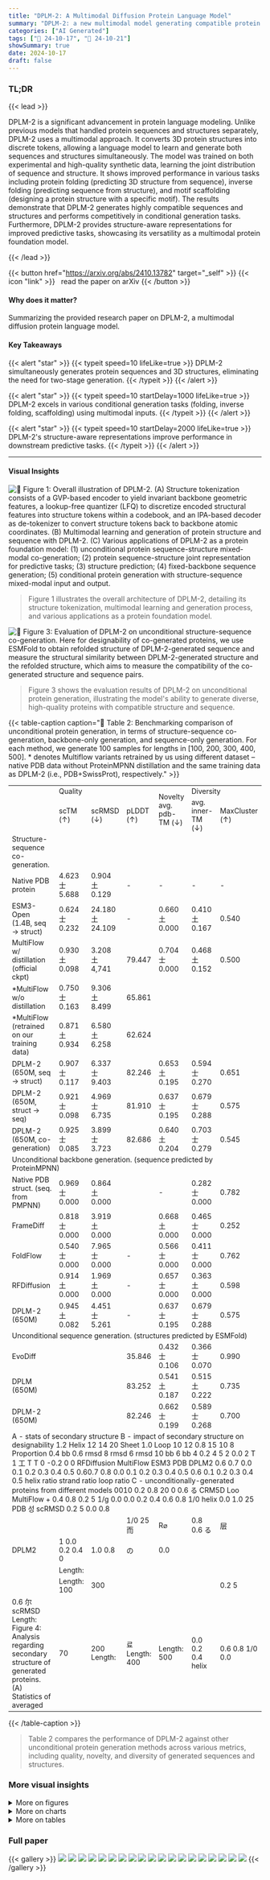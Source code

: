 ```yaml
---
title: "DPLM-2: A Multimodal Diffusion Protein Language Model"
summary: "DPLM-2: a new multimodal model generating compatible protein sequences and 3D structures, revolutionizing protein design!"
categories: ["AI Generated"]
tags: ["🔖 24-10-17", "🤗 24-10-21"]
showSummary: true
date: 2024-10-17
draft: false
---
```


### TL;DR


{{< lead >}}

DPLM-2 is a significant advancement in protein language modeling.  Unlike previous models that handled protein sequences and structures separately, DPLM-2 uses a multimodal approach.  It converts 3D protein structures into discrete tokens, allowing a language model to learn and generate both sequences and structures simultaneously.  The model was trained on both experimental and high-quality synthetic data, learning the joint distribution of sequence and structure.  It shows improved performance in various tasks including protein folding (predicting 3D structure from sequence), inverse folding (predicting sequence from structure), and motif scaffolding (designing a protein structure with a specific motif).  The results demonstrate that DPLM-2 generates highly compatible sequences and structures and performs competitively in conditional generation tasks. Furthermore, DPLM-2 provides structure-aware representations for improved predictive tasks, showcasing its versatility as a multimodal protein foundation model.

{{< /lead >}}


{{< button href="https://arxiv.org/abs/2410.13782" target="_self" >}}
{{< icon "link" >}} &nbsp; read the paper on arXiv
{{< /button >}}

#### Why does it matter?
Summarizing the provided research paper on DPLM-2, a multimodal diffusion protein language model.
#### Key Takeaways

{{< alert "star" >}}
{{< typeit speed=10 lifeLike=true >}} DPLM-2 simultaneously generates protein sequences and 3D structures, eliminating the need for two-stage generation. {{< /typeit >}}
{{< /alert >}}

{{< alert "star" >}}
{{< typeit speed=10 startDelay=1000 lifeLike=true >}} DPLM-2 excels in various conditional generation tasks (folding, inverse folding, scaffolding) using multimodal inputs. {{< /typeit >}}
{{< /alert >}}

{{< alert "star" >}}
{{< typeit speed=10 startDelay=2000 lifeLike=true >}} DPLM-2's structure-aware representations improve performance in downstream predictive tasks. {{< /typeit >}}
{{< /alert >}}

------
#### Visual Insights



![](figures/figures_2_0.png "🔼 Figure 1: Overall illustration of DPLM-2. (A) Structure tokenization consists of a GVP-based encoder to yield invariant backbone geometric features, a lookup-free quantizer (LFQ) to discretize encoded structural features into structure tokens within a codebook, and an IPA-based decoder as de-tokenizer to convert structure tokens back to backbone atomic coordinates. (B) Multimodal learning and generation of protein structure and sequence with DPLM-2. (C) Various applications of DPLM-2 as a protein foundation model: (1) unconditional protein sequence-structure mixed-modal co-generation; (2) protein sequence-structure joint representation for predictive tasks; (3) structure prediction; (4) fixed-backbone sequence generation; (5) conditional protein generation with structure-sequence mixed-modal input and output.")

> Figure 1 illustrates the overall architecture of DPLM-2, detailing its structure tokenization, multimodal learning and generation process, and various applications as a protein foundation model.





![](charts/charts_7_0.png "🔼 Figure 3: Evaluation of DPLM-2 on unconditional structure-sequence co-generation. Here for designability of co-generated proteins, we use ESMFold to obtain refolded structure of DPLM-2-generated sequence and measure the structural similarity between DPLM-2-generated structure and the refolded structure, which aims to measure the compatibility of the co-generated structure and sequence pairs.")

> Figure 3 shows the evaluation results of DPLM-2 on unconditional protein generation, illustrating the model's ability to generate diverse, high-quality proteins with compatible structure and sequence.





{{< table-caption caption="🔽 Table 2: Benchmarking comparison of unconditional protein generation, in terms of structure-sequence co-generation, backbone-only generation, and sequence-only generation. For each method, we generate 100 samples for lengths in [100, 200, 300, 400, 500]. * denotes Multiflow variants retrained by us using different dataset – native PDB data without ProteinMPNN distillation and the same training data as DPLM-2 (i.e., PDB+SwissProt), respectively." >}}
<table id='3' style='font-size:14px'><tr><td></td><td colspan="3">Quality</td><td rowspan="2">Novelty avg. pdb-TM (↓)</td><td colspan="2">Diversity</td></tr><tr><td></td><td>scTM (↑)</td><td>scRMSD (↓)</td><td>pLDDT (↑)</td><td>avg. inner-TM (↓)</td><td>MaxCluster (↑)</td></tr><tr><td>Structure-sequence co-generation.</td><td></td><td></td><td></td><td></td><td></td><td></td></tr><tr><td>Native PDB protein</td><td>4.623 士 5.688</td><td>0.904 土 0.129</td><td>-</td><td>-</td><td>-</td><td>-</td></tr><tr><td>ESM3-Open (1.4B, seq → struct)</td><td>0.624 士 0.232</td><td>24.180 土 24.109</td><td>-</td><td>0.660 土 0.000</td><td>0.410 土 0.167</td><td>0.540</td></tr><tr><td>MultiFlow w/ distillation (official ckpt)</td><td>0.930 土 0.098</td><td>3.208 土 4,741</td><td>79.447</td><td>0.704 士 0.000</td><td>0.468 土 0.152</td><td>0.500</td></tr><tr><td>*MultiFlow w/o distillation</td><td>0.750 士 0.163</td><td>9.306 土 8.499</td><td>65.861</td><td></td><td></td><td></td></tr><tr><td>*MultiFlow (retrained on our training data)</td><td>0.871 土 0.934</td><td>6.580 土 6.258</td><td>62.624</td><td></td><td></td><td></td></tr><tr><td>DPLM-2 (650M, seq → struct)</td><td>0.907 士 0.117</td><td>6.337 士 9.403</td><td>82.246</td><td>0.653 土 0.195</td><td>0.594 士 0.270</td><td>0.651</td></tr><tr><td>DPLM-2 (650M, struct → seq)</td><td>0.921 士 0.098</td><td>4.969 士 6.735</td><td>81.910</td><td>0.637 士 0.195</td><td>0.679 士 0.288</td><td>0.575</td></tr><tr><td>DPLM-2 (650M, co-generation)</td><td>0.925 士 0.085</td><td>3.899 士 3.723</td><td>82.686</td><td>0.640 土 0.204</td><td>0.703 士 0.279</td><td>0.545</td></tr><tr><td colspan="7">Unconditional backbone generation. (sequence predicted by ProteinMPNN)</td></tr><tr><td>Native PDB struct. (seq. from PMPNN)</td><td>0.969 士 0.000</td><td>0.864 土 0.000</td><td></td><td>-</td><td>0.282 士 0.000</td><td>0.782</td></tr><tr><td>FrameDiff</td><td>0.818 士 0.000</td><td>3.919 土 0.000</td><td></td><td>0.668 土 0.000</td><td>0.465 士 0.000</td><td>0.252</td></tr><tr><td>FoldFlow</td><td>0.540 士 0.000</td><td>7.965 士 0.000</td><td>-</td><td>0.566 士 0.000</td><td>0.411 士 0.000</td><td>0.762</td></tr><tr><td>RFDiffusion</td><td>0.914 土 0.000</td><td>1.969 土 0.000</td><td>-</td><td>0.657 士 0.000</td><td>0.363 土 0.000</td><td>0.598</td></tr><tr><td>DPLM-2 (650M)</td><td>0.945 土 0.082</td><td>4.451 士 5.261</td><td>-</td><td>0.637 士 0.195</td><td>0.679 士 0.288</td><td>0.575</td></tr><tr><td colspan="7">Unconditional sequence generation. (structures predicted by ESMFold)</td></tr><tr><td>EvoDiff</td><td></td><td></td><td>35.846</td><td>0.432 士 0.106</td><td>0.366 士 0.070</td><td>0.990</td></tr><tr><td>DPLM (650M)</td><td></td><td></td><td>83.252</td><td>0.541 土 0.187</td><td>0.515 土 0.222</td><td>0.735</td></tr><tr><td>DPLM-2 (650M)</td><td></td><td></td><td>82.246</td><td>0.662 士 0.199</td><td>0.589 士 0.268</td><td>0.700</td></tr><tr><td colspan="7">A - stats of secondary structure B - impact of secondary structure on designability 1.2 Helix 12 14 20 Sheet 1.0 Loop 10 12 0.8 15 10 8 Proportion 0.4 bb 0.6 rmsd 8 rmsd 6 rmsd 10 bb 6 bb 4 0.2 4 5 2 0.0 2 T 1 工 T T 0 -0.2 0 0 RFDiffusion MultiFlow ESM3 PDB DPLM2 0.6 0.7 0.0 0.1 0.2 0.3 0.4 0.5 0.60.7 0.8 0.0 0.1 0.2 0.3 0.4 0.5 0.6 0.1 0.2 0.3 0.4 0.5 helix ratio strand ratio loop ratio C - unconditionally-generated proteins from different models 0010 0.2 0.8 20 0 0.6 る CRM5D Loo MultiFlow + 0.4 0.8 0.2 5 1/g 0.0 0.0 0.2 0.4 0.6 0.8 1/0 helix 0.0 1.0 25 PDB 성 scRMSD 0.2 5 0.0 0.8</td></tr><tr><td></td><td></td><td></td><td>1/0 25 而</td><td>R⌀</td><td>0.8 0.6 る</td><td>层</td></tr><tr><td>DPLM2</td><td>1 0.0 0.2 0.4 0</td><td>1.0 0.8</td><td>の</td><td>0.0</td><td></td><td></td></tr><tr><td></td><td>Length:</td><td></td><td></td><td></td><td></td><td></td></tr><tr><td></td><td>Length: 100</td><td>300</td><td></td><td></td><td></td><td>0.2 5</td></tr><tr><td>0.6 尔 scRMSD Length: Figure 4: Analysis regarding secondary structure of generated proteins. (A) Statistics of averaged</td><td>70</td><td>200 Length:</td><td>료 Length: 400</td><td>Length: 500</td><td>0.0 0.2 0.4 helix</td><td>0.6 0.8 1/0 0.0</td></tr></table>{{< /table-caption >}}

> Table 2 compares the performance of DPLM-2 against other unconditional protein generation methods across various metrics, including quality, novelty, and diversity of generated sequences and structures.



### More visual insights

<details>
<summary>More on figures
</summary>


![](figures/figures_4_0.png "🔼 Figure 1: Overall illustration of DPLM-2. (A) Structure tokenization consists of a GVP-based encoder to yield invariant backbone geometric features, a lookup-free quantizer (LFQ) to discretize encoded structural features into structure tokens within a codebook, and an IPA-based decoder as de-tokenizer to convert structure tokens back to backbone atomic coordinates. (B) Multimodal learning and generation of protein structure and sequence with DPLM-2. (C) Various applications of DPLM-2 as a protein foundation model: (1) unconditional protein sequence-structure mixed-modal co-generation; (2) protein sequence-structure joint representation for predictive tasks; (3) structure prediction; (4) fixed-backbone sequence generation; (5) conditional protein generation with structure-sequence mixed-modal input and output.")

> Figure 1 illustrates the overall architecture of DPLM-2, including structure tokenization, multimodal training and sampling process, and various downstream applications.


![](figures/figures_7_0.png "🔼 Figure 1: Overall illustration of DPLM-2. (A) Structure tokenization consists of a GVP-based encoder to yield invariant backbone geometric features, a lookup-free quantizer (LFQ) to discretize encoded structural features into structure tokens within a codebook, and an IPA-based decoder as de-tokenizer to convert structure tokens back to backbone atomic coordinates. (B) Multimodal learning and generation of protein structure and sequence with DPLM-2. (C) Various applications of DPLM-2 as a protein foundation model: (1) unconditional protein sequence-structure mixed-modal co-generation; (2) protein sequence-structure joint representation for predictive tasks; (3) structure prediction; (4) fixed-backbone sequence generation; (5) conditional protein generation with structure-sequence mixed-modal input and output.")

> Figure 1 provides a comprehensive overview of the DPLM-2 model, illustrating its structure tokenization process, multimodal learning and generation capabilities, and various applications in protein modeling tasks.


![](figures/figures_7_1.png "🔼 Figure 1: Overall illustration of DPLM-2. (A) Structure tokenization consists of a GVP-based encoder to yield invariant backbone geometric features, a lookup-free quantizer (LFQ) to discretize encoded structural features into structure tokens within a codebook, and an IPA-based decoder as de-tokenizer to convert structure tokens back to backbone atomic coordinates. (B) Multimodal learning and generation of protein structure and sequence with DPLM-2. (C) Various applications of DPLM-2 as a protein foundation model: (1) unconditional protein sequence-structure mixed-modal co-generation; (2) protein sequence-structure joint representation for predictive tasks; (3) structure prediction; (4) fixed-backbone sequence generation; (5) conditional protein generation with structure-sequence mixed-modal input and output.")

> Figure 1 illustrates the overall architecture of DPLM-2, including structure tokenization, multimodal training and sampling, and various applications as a protein foundation model.


![](figures/figures_7_2.png "🔼 Figure 3: Evaluation of DPLM-2 on unconditional structure-sequence co-generation. Here for designability of co-generated proteins, we use ESMFold to obtain refolded structure of DPLM-2-generated sequence and measure the structural similarity between DPLM-2-generated structure and the refolded structure, which aims to measure the compatibility of the co-generated structure and sequence pairs.")

> Figure 3 presents the results of DPLM-2 for unconditional protein generation, showing its ability to generate diverse and high-quality proteins with simultaneous structure-sequence co-generation, as well as its performance in structure novelty, diversity, and length extrapolation.


</details>



<details>
<summary>More on charts
</summary>


![](charts/charts_7_1.png "🔼 Figure 3: Evaluation of DPLM-2 on unconditional structure-sequence co-generation. Here for designability of co-generated proteins, we use ESMFold to obtain refolded structure of DPLM-2-generated sequence and measure the structural similarity between DPLM-2-generated structure and the refolded structure, which aims to measure the compatibility of the co-generated structure and sequence pairs.")

> Figure 3 presents the evaluation results of DPLM-2's unconditional protein generation, showcasing its ability to generate diverse and high-quality proteins with simultaneous structure and sequence co-generation, demonstrating protein designability, structure diversity, sequence foldability, and structure novelty across various protein lengths.


![](charts/charts_7_2.png "🔼 Figure 3: Evaluation of DPLM-2 on unconditional structure-sequence co-generation. Here for designability of co-generated proteins, we use ESMFold to obtain refolded structure of DPLM-2-generated sequence and measure the structural similarity between DPLM-2-generated structure and the refolded structure, which aims to measure the compatibility of the co-generated structure and sequence pairs.")

> Figure 3 presents the evaluation results of DPLM-2 for unconditional protein generation, showing the designability, diversity, novelty, and length extrapolation of the generated protein sequences and structures.


![](charts/charts_7_3.png "🔼 Figure 3: Evaluation of DPLM-2 on unconditional structure-sequence co-generation. Here for designability of co-generated proteins, we use ESMFold to obtain refolded structure of DPLM-2-generated sequence and measure the structural similarity between DPLM-2-generated structure and the refolded structure, which aims to measure the compatibility of the co-generated structure and sequence pairs.")

> Figure 3 shows the evaluation results of DPLM-2 on unconditional protein generation, assessing designability, diversity, novelty, and length extrapolation of generated protein sequences and structures.


![](charts/charts_7_4.png "🔼 Figure 3: Evaluation of DPLM-2 on unconditional structure-sequence co-generation. Here for designability of co-generated proteins, we use ESMFold to obtain refolded structure of DPLM-2-generated sequence and measure the structural similarity between DPLM-2-generated structure and the refolded structure, which aims to measure the compatibility of the co-generated structure and sequence pairs.")

> Figure 3 presents the evaluation results of DPLM-2's unconditional structure-sequence co-generation performance in terms of designability, diversity, novelty, and length extrapolation.


![](charts/charts_10_0.png "🔼 Figure 5: Evaluation of motif-scaffolding w.r.t. success rate and num. of solved problems.")

> The chart compares the performance of different models (EvoDiff, DPLM, ESM3, DPLM2, RFDiffusion) on motif-scaffolding tasks, showing the number of solved problems and success rates for sequence-based, structure-based, and co-generation approaches.


</details>



<details>
<summary>More on tables
</summary>


{{< table-caption caption="🔽 Table 3: Ablation study on the sequence pre-training and training data augmentation." >}}
<br><table id='5' style='font-size:14px'><tr><td rowspan="2">sequence pre-training</td><td rowspan="2">synthetic structures</td><td colspan="2">length 100</td><td colspan="2">length 200</td><td colspan="2">length 300</td><td colspan="2">length 400</td><td colspan="2">length 500</td></tr><tr><td>scTM</td><td>clusters</td><td>scTM</td><td>clusters</td><td>scTM</td><td>clusters</td><td>scTM</td><td>clusters</td><td>scTM</td><td>clusters</td></tr><tr><td>X</td><td>X</td><td>0.9241</td><td>20</td><td>0.8674</td><td>34</td><td>0.7667</td><td>33</td><td>0.5016</td><td>25</td><td>0.4511</td><td>25</td></tr><tr><td>V</td><td>X</td><td>0.9610</td><td>26</td><td>0.9349</td><td>47</td><td>0.9169</td><td>38</td><td>0.8643</td><td>35</td><td>0.7673</td><td>52</td></tr><tr><td>X</td><td>V</td><td>0.8988</td><td>27</td><td>0.9182</td><td>15</td><td>0.9343</td><td>13</td><td>0.8518</td><td>21</td><td>0.8288</td><td>31</td></tr><tr><td></td><td>V</td><td>0.9348</td><td>35</td><td>0.9428</td><td>40</td><td>0.9232</td><td>48</td><td>0.9260</td><td>40</td><td>0.9012</td><td>32</td></tr></table>{{< /table-caption >}}

> Table 3 shows the ablation study results on the effects of sequence pre-training and data augmentation on the unconditional protein generation performance of DPLM-2, demonstrating that both strategies significantly improve the model's performance, especially in generating long proteins.


{{< table-caption caption="🔽 Table 4: Structure prediction performance comparison between DPLM-2 and different baseline approaches on CAMEO 2022 datasets. †: PVQD results are quoted from Liu et al. (2023)." >}}
<table id='11' style='font-size:14px'><tr><td rowspan="2">Models</td><td colspan="2">CAMEO 2022</td><td colspan="2">PDB date split</td></tr><tr><td>RMSD</td><td>TMscore</td><td>RMSD</td><td>TMscore</td></tr><tr><td>ESMFold</td><td>3.99/2.03</td><td>0.85/0.93</td><td>2.84/1.19</td><td>0.93/0.97</td></tr><tr><td>+PVQD</td><td>4.08/1.95</td><td>0.81/0.88</td><td>-</td><td>-</td></tr><tr><td>MultiFlow</td><td>17.84/17.96</td><td>0.50/0.46</td><td>15.64/16.08</td><td>0.53/0.49</td></tr><tr><td>ESM3</td><td>6.33/2.98</td><td>0.85/0.92</td><td>4.94/2.28</td><td>0.87/0.93</td></tr><tr><td>DPLM-2 (150M)</td><td>9.22/7.64</td><td>0.75/0.81</td><td>8.35/5.60</td><td>0.76/0.82</td></tr><tr><td>w/ folding SFT</td><td>7.66/4.37</td><td>0.80/0.86</td><td>6.00/3.41</td><td>0.83/0.88</td></tr><tr><td>DPLM-2 (650M)</td><td>7.37/4.89</td><td>0.79/0.86</td><td>5.67/3.33</td><td>0.83/0.88</td></tr><tr><td>w/ folding SFT</td><td>6.21/3.78</td><td>0.84/0.89</td><td>3.40/1.78</td><td>0.89/0.94</td></tr><tr><td>DPLM-2 (3B)</td><td>6.34/3.65</td><td>0.83/0.89</td><td>4.54/2.54</td><td>0.86/0.92</td></tr><tr><td>w/ folding SFT</td><td>5.71/3.23</td><td>0.85/0.90</td><td>3.15/1.69</td><td>0.90/0.95</td></tr></table>{{< /table-caption >}}

> Table 4 compares the structure prediction performance of DPLM-2 against several other state-of-the-art methods on the CAMEO 2022 dataset, using RMSD and TMscore as evaluation metrics.


{{< table-caption caption="🔽 Table 5: Comparison on inverse folding task." >}}
<br><table id='6' style='font-size:16px'><tr><td rowspan="2">Models</td><td colspan="2">CAMEO 2022</td><td colspan="2">PDB date split</td></tr><tr><td>AAR</td><td>scTM</td><td>AAR</td><td>scTM</td></tr><tr><td>MultiFlow</td><td>32.28/33.58</td><td>0.87/0.94</td><td>37.74/37.59</td><td>0.94/0.96</td></tr><tr><td>ESM3</td><td>47.06/46.24</td><td>0.90/0.95</td><td>49.50/49.42</td><td>0.94/0.97</td></tr><tr><td>DPLM-2 (150M)</td><td>45.22/46.12</td><td>0.87/0.93</td><td>48.83/47.96</td><td>0.89/0.95</td></tr><tr><td>DPLM-2 (650M)</td><td>49.01/50.10</td><td>0.88/0.93</td><td>54.80/53/07</td><td>0.91/0.96</td></tr><tr><td>DPLM-2 (3B)</td><td>52.36/53.72</td><td>0.89/0.95</td><td>61.67/57.91</td><td>0.92/0.96</td></tr></table>{{< /table-caption >}}

> Table 5 presents the performance comparison of different models on the inverse folding task, evaluating amino acid recovery (AAR) and structure consistency (scTM).


{{< table-caption caption="🔽 Table 6: Performance on various protein predictive downstream tasks. †: benchmarked results are quoted from Su et al. (2023)." >}}
<br><table id='14' style='font-size:14px'><tr><td rowspan="3">Models</td><td rowspan="2">Thermostability</td><td rowspan="2">HumanPPI</td><td rowspan="2">Metal Ion Binding</td><td rowspan="2">EC</td><td colspan="3">GO</td><td colspan="2">DeepLoc</td></tr><tr><td>MF</td><td>BP</td><td>CC</td><td>Subcellular</td><td>Binary</td></tr><tr><td>Spearman' S P</td><td>Acc (%)</td><td>Acc (%)</td><td>Fmax</td><td>Fmax</td><td>Fmax</td><td>Fmax</td><td>Acc (%)</td><td>Acc (%)</td></tr><tr><td>†SaProt (650M)</td><td>0.724</td><td>86.41</td><td>75.75</td><td>0.884</td><td>0.678</td><td>0.356</td><td>0.414</td><td>85.57</td><td>93.55</td></tr><tr><td>+MIF-ST (Yang et al., 2022b)</td><td>0.694</td><td>75.54</td><td>75.08</td><td>0.803</td><td>0.627</td><td>0.239</td><td>0.248</td><td>78.96</td><td>91.76</td></tr><tr><td>ESM2 (650M)</td><td>0.691</td><td>84.78</td><td>71.88</td><td>0.866</td><td>0.676</td><td>0.344</td><td>0.402</td><td>83.68</td><td>92.28</td></tr><tr><td>DPLM (650M)</td><td>0.695</td><td>86.41</td><td>75.15</td><td>0.875</td><td>0.680</td><td>0.357</td><td>0.409</td><td>84.56</td><td>93.09</td></tr><tr><td>DPLM-2 (650M)</td><td>0.714</td><td>84.44</td><td>74.28</td><td>0.878</td><td>0.680</td><td>0.359</td><td>0.411</td><td>82.98</td><td>93.64</td></tr></table>{{< /table-caption >}}

> Table 6 presents the performance comparison of different protein language models on various protein predictive downstream tasks, including thermostability, HumanPPI, metal ion binding, EC, GO (MF, BP, CC), DeepLoc (subcellular and binary).


{{< table-caption caption="🔽 Table 8: Ablation study on the self-mixup training strategy." >}}
<br><table id='7' style='font-size:14px'><tr><td rowspan="2">Mixup strategy</td><td colspan="2">length 100</td><td colspan="2">length 200</td><td colspan="2">length 300</td><td colspan="2">length 400</td><td colspan="2">length 500</td></tr><tr><td>scTM</td><td>clusters</td><td>scTM</td><td>clusters</td><td>scTM</td><td>clusters</td><td>scTM</td><td>clusters</td><td>scTM</td><td>clusters</td></tr><tr><td>X</td><td>0.9237</td><td>44</td><td>0.9180</td><td>53</td><td>0.9147</td><td>48</td><td>0.9059</td><td>42</td><td>0.8896</td><td>33</td></tr><tr><td>V</td><td>0.8812</td><td>62</td><td>0.8820</td><td>62</td><td>0.9172</td><td>59</td><td>0.9099</td><td>54</td><td>0.8845</td><td>38</td></tr></table>{{< /table-caption >}}

> Table 8 shows the ablation study results on the self-mixup training strategy, demonstrating its effect on the diversity of generated protein samples at different lengths.


{{< table-caption caption="🔽 Table 2: Benchmarking comparison of unconditional protein generation, in terms of structure-sequence co-generation, backbone-only generation, and sequence-only generation. For each method, we generate 100 samples for lengths in [100, 200, 300, 400, 500]. * denotes Multiflow variants retrained by us using different dataset – native PDB data without ProteinMPNN distillation and the same training data as DPLM-2 (i.e., PDB+SwissProt), respectively." >}}
<br><table id='3' style='font-size:14px'><tr><td>prediction motif-preserving designability</td><td>seqpred: V structpred: x RMSD (ESMFold ( seqpred) [motif] , structnative [motif] )<1.0 pLDDT (ESMFold( seqpred) )>70</td></tr><tr><td>structure-based</td><td>seqpred: x structpred: V</td></tr><tr><td>prediction motif-preserving designability</td><td>RMSD ( ESMFold ( PMPNN ( structpred) ) [motif] , structnative [motif] )<1.0 TMScore (ESMFold (PMPNN ( structpred) ) , structpred)>0.8</td></tr><tr><td>co-generation prediction motif-preserving designability</td><td>seqpred⌀ V structpred: V RMSD (ESMFold ( seqpred) [motif] , structnative [motif] )<1.0 TMScore (ESMFold( seqpred) , structpred)>0.8</td></tr></table>{{< /table-caption >}}

> Table 2 compares the performance of DPLM-2 with other unconditional protein generation methods in terms of quality, novelty, and diversity of generated protein sequences and structures.


{{< table-caption caption="🔽 Table 2: Benchmarking comparison of unconditional protein generation, in terms of structure-sequence co-generation, backbone-only generation, and sequence-only generation. For each method, we generate 100 samples for lengths in [100, 200, 300, 400, 500]. * denotes Multiflow variants retrained by us using different dataset – native PDB data without ProteinMPNN distillation and the same training data as DPLM-2 (i.e., PDB+SwissProt), respectively." >}}
<br><table id='2' style='font-size:14px'><tr><td rowspan="2"></td><td colspan="4">sequence-based</td><td colspan="2">structure-based</td><td colspan="3">co-generation</td></tr><tr><td>EvoDiff</td><td>DPLM</td><td>ESM3</td><td>DPLM2</td><td>*RFDiffusion</td><td>*DPLM2</td><td>ESM3</td><td>DPLM2</td><td>*DPLM2</td></tr><tr><td>1BCF</td><td>0.00</td><td>0.00</td><td>0.89</td><td>0.01</td><td>1.00</td><td>0.07</td><td>0.23</td><td>0.01</td><td>0.05</td></tr><tr><td>1PRW</td><td>0.61</td><td>0.83</td><td>0.96</td><td>0.86</td><td>0.08</td><td>0.96</td><td>0.54</td><td>0.84</td><td>0.95</td></tr><tr><td>1QJG</td><td>0.00</td><td>0.00</td><td>0.02</td><td>0.03</td><td>0.00</td><td>0.00</td><td>0.03</td><td>0.02</td><td>0.05</td></tr><tr><td>1YCR</td><td>0.02</td><td>0.38</td><td>0.41</td><td>0.77</td><td>0.74</td><td>0.93</td><td>0.18</td><td>0.53</td><td>0.98</td></tr><tr><td>2KL8</td><td>0.04</td><td>0.08</td><td>0.11</td><td>0.47</td><td>0.88</td><td>0.94</td><td>0.11</td><td>0.57</td><td>1.00</td></tr><tr><td>3IXT</td><td>0.06</td><td>0.17</td><td>0.18</td><td>0.67</td><td>0.25</td><td>0.77</td><td>0.02</td><td>0.41</td><td>0.73</td></tr><tr><td>4JHW</td><td>0.00</td><td>0.00</td><td>0.00</td><td>0.00</td><td>0.00</td><td>0.00</td><td>0.00</td><td>0.00</td><td>0.00</td></tr><tr><td>4ZYP</td><td>0.00</td><td>0.00</td><td>0.03</td><td>0.16</td><td>0.40</td><td>0.51</td><td>0.08</td><td>0.10</td><td>0.64</td></tr><tr><td>5IUS</td><td>0.00</td><td>0.00</td><td>0.00</td><td>0.00</td><td>0.02</td><td>0.00</td><td>0.00</td><td>0.00</td><td>0.00</td></tr><tr><td>5TPN</td><td>0.00</td><td>0.00</td><td>0.03</td><td>0.00</td><td>0.61</td><td>0.06</td><td>0.01</td><td>0.00</td><td>0.00</td></tr><tr><td>5TRV _long</td><td>0.00</td><td>0.00</td><td>0.19</td><td>0.00</td><td>0.37</td><td>0.08</td><td>0.19</td><td>0.00</td><td>0.07</td></tr><tr><td>5TRV _med</td><td>0.00</td><td>0.00</td><td>0.16</td><td>0.03</td><td>0.24</td><td>0.07</td><td>0.16</td><td>0.02</td><td>0.19</td></tr><tr><td>5TRV_short</td><td>0.00</td><td>0.00</td><td>0.01</td><td>0.07</td><td>0.04</td><td>0.10</td><td>0.01</td><td>0.03</td><td>0.11</td></tr><tr><td>5WN9</td><td>0.00</td><td>0.00</td><td>0.02</td><td>0.00</td><td>0.00</td><td>0.20</td><td>0.00</td><td>0.00</td><td>0.00</td></tr><tr><td>5YUI</td><td>0.00</td><td>0.00</td><td>0.00</td><td>0.00</td><td>0.02</td><td>0.00</td><td>0.00</td><td>0.00</td><td>0.00</td></tr><tr><td>6E6R_long</td><td>0.01</td><td>0.65</td><td>0.07</td><td>0.91</td><td>0.86</td><td>0.92</td><td>0.04</td><td>0.78</td><td>1.00</td></tr><tr><td>6E6R_med</td><td>0.03</td><td>0.94</td><td>0.24</td><td>0.93</td><td>0.89</td><td>0.88</td><td>0.14</td><td>0.77</td><td>0.97</td></tr><tr><td>6E6R_short</td><td>0.07</td><td>0.87</td><td>0.09</td><td>0.86</td><td>0.39</td><td>0.78</td><td>0.06</td><td>0.64</td><td>0.99</td></tr><tr><td>6EXZ_long</td><td>0.00</td><td>0.01</td><td>0.32</td><td>0.61</td><td>0.76</td><td>0.63</td><td>0.13</td><td>0.44</td><td>0.95</td></tr><tr><td>6EXZ_med</td><td>0.00</td><td>0.00</td><td>0.31</td><td>0.66</td><td>0.49</td><td>0.63</td><td>0.31</td><td>0.55</td><td>0.96</td></tr><tr><td>6EXZ_short</td><td>0.00</td><td>0.00</td><td>0.31</td><td>0.66</td><td>0.39</td><td>0.41</td><td>0.28</td><td>0.58</td><td>0.87</td></tr><tr><td>7MRX_long</td><td>0.00</td><td>0.02</td><td>0.36</td><td>0.23</td><td>0.09</td><td>0.32</td><td>0.37</td><td>0.20</td><td>0.73</td></tr><tr><td>7MRX_med</td><td>0.00</td><td>0.31</td><td>0.65</td><td>0.28</td><td>0.11</td><td>0.31</td><td>0.59</td><td>0.22</td><td>0.70</td></tr><tr><td>7MRX. _short</td><td>0.00</td><td>0.34</td><td>0.68</td><td>0.26</td><td>0.02</td><td>0.41</td><td>0.74</td><td>0.24</td><td>0.88</td></tr><tr><td>pass rate</td><td>7/24</td><td>11/24</td><td>21/24</td><td>18/24</td><td>20/24</td><td>20/24</td><td>20/24</td><td>18/24</td><td>19/24</td></tr><tr><td>avg. success rate</td><td>0.04</td><td>0.19</td><td>0.25</td><td>0.35</td><td>0.40</td><td>0.42</td><td>0.18</td><td>0.29</td><td>0.53</td></tr></table>{{< /table-caption >}}

> Table 2 benchmarks the performance of DPLM-2 against other methods on unconditional protein generation tasks, evaluating various metrics across different protein lengths and generation approaches.


</details>


### Full paper

{{< gallery >}}
<img src="paper_images/1.png" class="grid-w50 md:grid-w33 xl:grid-w25" />
<img src="paper_images/2.png" class="grid-w50 md:grid-w33 xl:grid-w25" />
<img src="paper_images/3.png" class="grid-w50 md:grid-w33 xl:grid-w25" />
<img src="paper_images/4.png" class="grid-w50 md:grid-w33 xl:grid-w25" />
<img src="paper_images/5.png" class="grid-w50 md:grid-w33 xl:grid-w25" />
<img src="paper_images/6.png" class="grid-w50 md:grid-w33 xl:grid-w25" />
<img src="paper_images/7.png" class="grid-w50 md:grid-w33 xl:grid-w25" />
<img src="paper_images/8.png" class="grid-w50 md:grid-w33 xl:grid-w25" />
<img src="paper_images/9.png" class="grid-w50 md:grid-w33 xl:grid-w25" />
<img src="paper_images/10.png" class="grid-w50 md:grid-w33 xl:grid-w25" />
<img src="paper_images/11.png" class="grid-w50 md:grid-w33 xl:grid-w25" />
<img src="paper_images/12.png" class="grid-w50 md:grid-w33 xl:grid-w25" />
<img src="paper_images/13.png" class="grid-w50 md:grid-w33 xl:grid-w25" />
<img src="paper_images/14.png" class="grid-w50 md:grid-w33 xl:grid-w25" />
<img src="paper_images/15.png" class="grid-w50 md:grid-w33 xl:grid-w25" />
<img src="paper_images/16.png" class="grid-w50 md:grid-w33 xl:grid-w25" />
<img src="paper_images/17.png" class="grid-w50 md:grid-w33 xl:grid-w25" />
<img src="paper_images/18.png" class="grid-w50 md:grid-w33 xl:grid-w25" />
<img src="paper_images/19.png" class="grid-w50 md:grid-w33 xl:grid-w25" />
{{< /gallery >}}